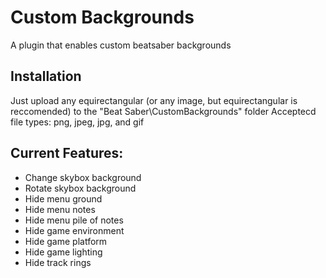 # Custom Backgrounds
A plugin that enables custom beatsaber backgrounds

## Installation
Just upload any equirectangular (or any image, but equirectangular is reccomended) to the "Beat Saber\CustomBackgrounds" folder
Acceptecd file types: png, jpeg, jpg, and gif

## Current Features:
- Change skybox background
- Rotate skybox background
- Hide menu ground
- Hide menu notes
- Hide menu pile of notes 
- Hide game environment 
- Hide game platform
- Hide game lighting
- Hide track rings
